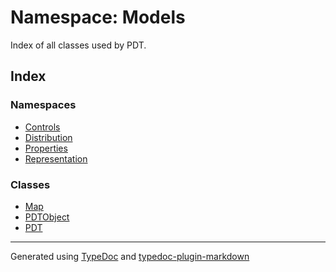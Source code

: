 # Namespace: Models

Index of all classes used by PDT.

## Index

### Namespaces

-   [Controls](namespaces/namespace.Controls/index.md)
-   [Distribution](namespaces/namespace.Distribution/index.md)
-   [Properties](namespaces/namespace.Properties/index.md)
-   [Representation](namespaces/namespace.Representation/index.md)

### Classes

-   [Map](classes/class.Map.md)
-   [PDTObject](classes/class.PDTObject.md)
-   [PDT](classes/class.PDT.md)

---

Generated using [TypeDoc](https://typedoc.org/) and [typedoc-plugin-markdown](https://www.npmjs.com/package/typedoc-plugin-markdown)
